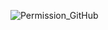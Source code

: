 ![Permission_GitHub](https://github.com/user-attachments/assets/a5766b0b-11ef-4241-bc83-01dc8b739a3f)
